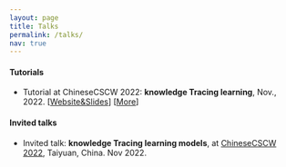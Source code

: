 ```yaml
---
layout: page
title: Talks
permalink: /talks/
nav: true
---
```


#### Tutorials

- Tutorial at ChineseCSCW 2022: **knowledge Tracing learning**, Nov., 2022. [[Website&Slides]()] [[More]()]


#### Invited talks

- Invited talk: **knowledge Tracing learning models**, at [ChineseCSCW 2022](https://www.scholat.com/vpost.html?pid=204908), Taiyuan, China. Nov 2022.


